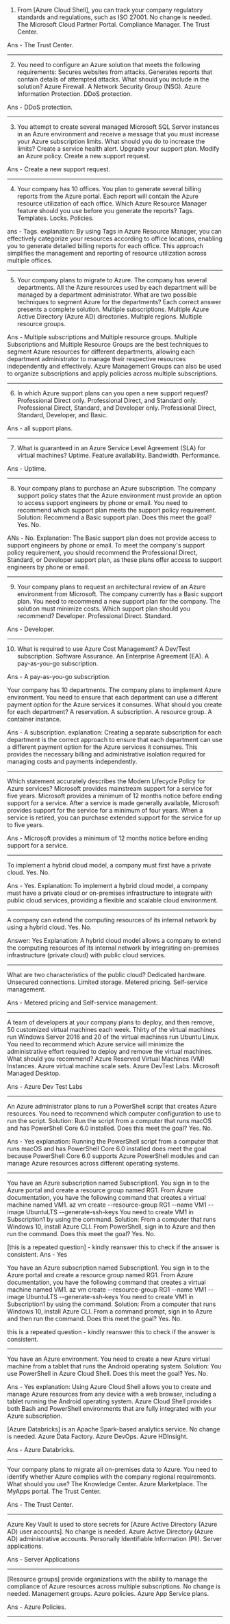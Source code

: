 ﻿1. From [Azure Cloud Shell], you can track your company regulatory standards and regulations, such as ISO 27001.
 No change is needed.
 The Microsoft Cloud Partner Portal.
 Compliance Manager.
 The Trust Center.



Ans - The Trust Center.

-------

2. You need to configure an Azure solution that meets the following requirements: Secures websites from attacks. Generates reports that contain details of attempted attacks. What should you include in the solution?
 Azure Firewall.
 A Network Security Group (NSG).
 Azure Information Protection.
 DDoS protection.



Ans - DDoS protection.

-------

3. You attempt to create several managed Microsoft SQL Server instances in an Azure environment and receive a message that you must increase your Azure subscription limits. What should you do to increase the limits?
 Create a service health alert.
 Upgrade your support plan.
 Modify an Azure policy.
 Create a new support request.



Ans - Create a new support request.

-------

4. Your company has 10 offices. You plan to generate several billing reports from the Azure portal. Each report will contain the Azure resource utilization of each office. Which Azure Resource Manager feature should you use before you generate the reports?
 Tags.
 Templates.
 Locks.
 Policies.




ans - Tags.
explanation: By using Tags in Azure Resource Manager, you can effectively categorize your resources according to office locations, enabling you to generate detailed billing reports for each office. This approach simplifies the management and reporting of resource utilization across multiple offices.

--------

5. Your company plans to migrate to Azure. The company has several departments. All the Azure resources used by each department will be managed by a department administrator. What are two possible techniques to segment Azure for the departments? Each correct answer presents a complete solution.
 Multiple subscriptions.
 Multiple Azure Active Directory (Azure AD) directories.
 Multiple regions.
 Multiple resource groups.



Ans - Multiple subscriptions and Multiple resource groups.
Multiple Subscriptions and Multiple Resource Groups are the best techniques to segment Azure resources for different departments, allowing each department administrator to manage their respective resources independently and effectively. Azure Management Groups can also be used to organize subscriptions and apply policies across multiple subscriptions.

--------

6. In which Azure support plans can you open a new support request?
 Professional Direct only.
 Professional Direct, and Standard only.
 Professional Direct, Standard, and Developer only.
 Professional Direct, Standard, Developer, and Basic.



Ans - all support plans. 

-------

7. What is guaranteed in an Azure Service Level Agreement (SLA) for virtual machines?
 Uptime.
 Feature availability.
 Bandwidth.
 Performance.




Ans - Uptime.

-------

8. Your company plans to purchase an Azure subscription. The company support policy states that the Azure environment must provide an option to access support engineers by phone or email. You need to recommend which support plan meets the support policy requirement. Solution: Recommend a Basic support plan. Does this meet the goal?
 Yes.
 No.



ANs - No. 
Explanation: The Basic support plan does not provide access to support engineers by phone or email. To meet the company's support policy requirement, you should recommend the Professional Direct, Standard, or Developer support plan, as these plans offer access to support engineers by phone or email.

-------

9. Your company plans to request an architectural review of an Azure environment from Microsoft. The company currently has a Basic support plan. You need to recommend a new support plan for the company. The solution must minimize costs. Which support plan should you recommend?
 Developer.
 Professional Direct.
 Standard.



Ans - Developer.

--------

10. What is required to use Azure Cost Management?
 A Dev/Test subscription.
 Software Assurance.
 An Enterprise Agreement (EA).
 A pay-as-you-go subscription.



Ans - A pay-as-you-go subscription.

Your company has 10 departments. The company plans to implement Azure environment. You need to ensure that each department can use a different payment option for the Azure services it consumes. What should you create for each department?
 A reservation.
 A subscription.
 A resource group.
 A container instance.


Ans - A subscription.
explanation: Creating a separate subscription for each department is the correct approach to ensure that each department can use a different payment option for the Azure services it consumes. This provides the necessary billing and administrative isolation required for managing costs and payments independently.

--------

Which statement accurately describes the Modern Lifecycle Policy for Azure services?
 Microsoft provides mainstream support for a service for five years.
 Microsoft provides a minimum of 12 months notice before ending support for a service.
 After a service is made generally available, Microsoft provides support for the service for a minimum of four years.
 When a service is retired, you can purchase extended support for the service for up to five years.



Ans - Microsoft provides a minimum of 12 months notice before ending support for a service.

--------

To implement a hybrid cloud model, a company must first have a private cloud.
 Yes.
 No.





Ans - Yes. 
Explanation: To implement a hybrid cloud model, a company must have a private cloud or on-premises infrastructure to integrate with public cloud services, providing a flexible and scalable cloud environment.

--------


A company can extend the computing resources of its internal network by using a hybrid cloud.
 Yes.
 No.





Answer: Yes
Explanation:
A hybrid cloud model allows a company to extend the computing resources of its internal network by integrating on-premises infrastructure (private cloud) with public cloud services.


----------------

What are two characteristics of the public cloud?
 Dedicated hardware.
 Unsecured connections.
 Limited storage.
 Metered pricing.
 Self-service management.




Ans - Metered pricing and Self-service management.

-------

A team of developers at your company plans to deploy, and then remove, 50 customized virtual machines each week. Thirty of the virtual machines run Windows Server 2016 and 20 of the virtual machines run Ubuntu Linux. You need to recommend which Azure service will minimize the administrative effort required to deploy and remove the virtual machines. What should you recommend?
 Azure Reserved Virtual Machines (VM) Instances.
 Azure virtual machine scale sets.
 Azure DevTest Labs.
 Microsoft Managed Desktop.



Ans - Azure Dev Test Labs

------------

An Azure administrator plans to run a PowerShell script that creates Azure resources. You need to recommend which computer configuration to use to run the script. Solution: Run the script from a computer that runs macOS and has PowerShell Core 6.0 installed. Does this meet the goal?
 Yes.
 No.



Ans - Yes
explanation:
Running the PowerShell script from a computer that runs macOS and has PowerShell Core 6.0 installed does meet the goal because PowerShell Core 6.0 supports Azure PowerShell modules and can manage Azure resources across different operating systems.

------------

You have an Azure subscription named Subscription1. You sign in to the Azure portal and create a resource group named RG1. From Azure documentation, you have the following command that creates a virtual machine named VM1. az vm create --resource-group RG1 --name VM1 --image UbuntuLTS --generate-ssh-keys You need to create VM1 in Subscription1 by using the command. Solution: From a computer that runs Windows 10, install Azure CLI. From PowerShell, sign in to Azure and then run the command. Does this meet the goal?
 Yes.
 No.





[this is a repeated question] - kindly reanswer this to check if the answer is consistent.
Ans - Yes

You have an Azure subscription named Subscription1. You sign in to the Azure portal and create a resource group named RG1. From Azure documentation, you have the following command that creates a virtual machine named VM1. az vm create --resource-group RG1 --name VM1 --image UbuntuLTS --generate-ssh-keys You need to create VM1 in Subscription1 by using the command. Solution: From a computer that runs Windows 10, install Azure CLI. From a command prompt, sign in to Azure and then run the command. Does this meet the goal?
 Yes.
 No.


this is a repeated question - kindly reanswer this to check if the answer is consistent.



------------

You have an Azure environment. You need to create a new Azure virtual machine from a tablet that runs the Android operating system. Solution: You use PowerShell in Azure Cloud Shell. Does this meet the goal?
 Yes.
 No.




Ans - Yes
explanation: Using Azure Cloud Shell allows you to create and manage Azure resources from any device with a web browser, including a tablet running the Android operating system. Azure Cloud Shell provides both Bash and PowerShell environments that are fully integrated with your Azure subscription.

[Azure Databricks] is an Apache Spark-based analytics service.
 No change is needed.
 Azure Data Factory.
 Azure DevOps.
 Azure HDInsight.




Ans - Azure Databricks.

------

Your company plans to migrate all on-premises data to Azure. You need to identify whether Azure complies with the company regional requirements. What should you use?
 The Knowledge Center.
 Azure Marketplace.
 The MyApps portal.
 The Trust Center.



Ans - The Trust Center.

-------

Azure Key Vault is used to store secrets for [Azure Active Directory (Azure AD) user accounts].
 No change is needed.
 Azure Active Directory (Azure AD) administrative accounts.
 Personally Identifiable Information (PII).
 Server applications.




Ans - Server Applications


--------

[Resource groups] provide organizations with the ability to manage the compliance of Azure resources across multiple subscriptions.
 No change is needed.
 Management groups.
 Azure policies.
 Azure App Service plans.





Ans - Azure Policies.



-----------------------